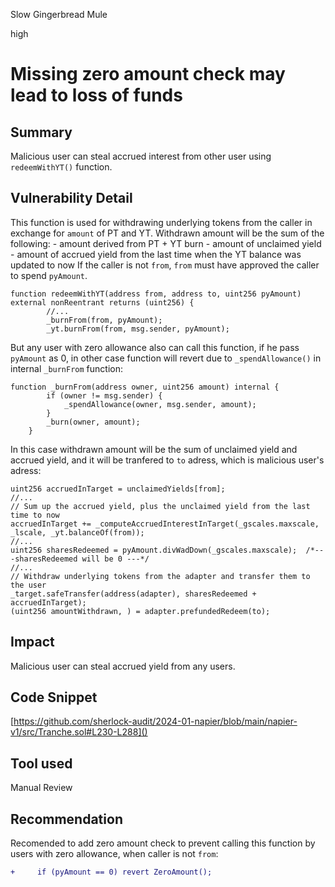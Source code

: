 Slow Gingerbread Mule

high

# Missing zero amount check may lead to loss of funds

## Summary
Malicious user can steal accrued interest from other user using `redeemWithYT()` function.
## Vulnerability Detail
This function is used for withdrawing underlying tokens from the caller in exchange for `amount` of PT and YT. Withdrawn amount will be the sum of the following:
    - amount derived from PT + YT burn
    - amount of unclaimed yield
    - amount of accrued yield from the last time when the YT balance was updated to now
If the caller is not `from`, `from` must have approved the caller to spend `pyAmount`. 
```solidity
function redeemWithYT(address from, address to, uint256 pyAmount) external nonReentrant returns (uint256) {
        //...
        _burnFrom(from, pyAmount);
        _yt.burnFrom(from, msg.sender, pyAmount);
```
But any user with zero allowance also can call this function, if he pass `pyAmount` as 0, in other case function will revert due to `_spendAllowance()` in internal `_burnFrom` function:
```solidity
function _burnFrom(address owner, uint256 amount) internal {
        if (owner != msg.sender) {
            _spendAllowance(owner, msg.sender, amount);
        }
        _burn(owner, amount);
    }
```
In this case withdrawn amount will be the sum of unclaimed yield and accrued yield, and it will be tranfered to `to` adress, which is malicious user's adress:
```solidity
uint256 accruedInTarget = unclaimedYields[from];
//...
// Sum up the accrued yield, plus the unclaimed yield from the last time to now
accruedInTarget += _computeAccruedInterestInTarget(_gscales.maxscale, _lscale, _yt.balanceOf(from));
//...
uint256 sharesRedeemed = pyAmount.divWadDown(_gscales.maxscale);  /*---sharesRedeemed will be 0 ---*/
//...
// Withdraw underlying tokens from the adapter and transfer them to the user
_target.safeTransfer(address(adapter), sharesRedeemed + accruedInTarget);
(uint256 amountWithdrawn, ) = adapter.prefundedRedeem(to);
```
## Impact
Malicious user can steal accrued yield from any users.
## Code Snippet
[https://github.com/sherlock-audit/2024-01-napier/blob/main/napier-v1/src/Tranche.sol#L230-L288]()
## Tool used

Manual Review

## Recommendation
Recomended to add zero amount check to prevent calling this function by users with zero allowance, when caller is not `from`:
```diff
+     if (pyAmount == 0) revert ZeroAmount();
```